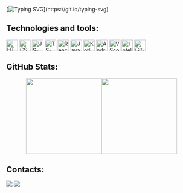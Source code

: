 [![Typing SVG](https://readme-typing-svg.demolab.com?font=Fira+Code&weight=300&pause=1000&color=FFFFFF&background=49FF2B00&width=435&lines=May+luck+be+with+you+%F0%9F%8D%80;Welcome+to+my+GitHub+profile!)](https://git.io/typing-svg)

## Technologies and tools:

<div style="display: inline_block">
  <img align="center" alt="HTML-icon" height="30" width="30" src="https://cdn.jsdelivr.net/gh/devicons/devicon@latest/icons/html5/html5-original.svg">
  <img align="center" alt="CSS-icon" height="30" width="30" src="https://cdn.jsdelivr.net/gh/devicons/devicon@latest/icons/css3/css3-original.svg">
  <img align="center" alt="JS-icon" height="30" width="30" src="https://cdn.jsdelivr.net/gh/devicons/devicon@latest/icons/javascript/javascript-original.svg">
  <img align="center" alt="TS-icon" height="30" width="30" src="https://cdn.jsdelivr.net/gh/devicons/devicon@latest/icons/typescript/typescript-original.svg">
  <img align="center" alt= "React-icon" height="30" width="30" src="https://cdn.jsdelivr.net/gh/devicons/devicon@latest/icons/react/react-original.svg"> 
  <img align="center" alt="Java-icon" height="30" width="30" src="https://cdn.jsdelivr.net/gh/devicons/devicon@latest/icons/java/java-original.svg">
  <img align="center" alt="Kotlin-icon" height="30" width="30" src="https://cdn.jsdelivr.net/gh/devicons/devicon@latest/icons/kotlin/kotlin-original.svg">
  <img align="center" alt="Android-icon" height="30" width="30" src="https://cdn.jsdelivr.net/gh/devicons/devicon@latest/icons/androidstudio/androidstudio-original.svg">
  <img align="center" alt="VScode-icon" height="30" width="30" src="https://cdn.jsdelivr.net/gh/devicons/devicon@latest/icons/vscode/vscode-original.svg">
  <img align="center" alt="Intellij-icon" height="30" width="30" src="https://cdn.jsdelivr.net/gh/devicons/devicon@latest/icons/intellij/intellij-original.svg">
  <img align="center" alt="Git-icon" height="30" width="30" src="https://cdn.jsdelivr.net/gh/devicons/devicon@latest/icons/git/git-original.svg">
</div>

## GitHub Stats:

<div style="display: flex; justify-content: center;">
    <img height="200px" src="https://github-readme-stats.vercel.app/api/top-langs/?username=DanyloM73&layout=compact&langs_count=7&theme=one_dark_pro"/>
    <img height="200px" src="https://media.tenor.com/XnvvtsYx4-QAAAAM/reina-izumi-reina-izumi-gif.gif"/>
</div>
    
## Contacts:

<div> 
  <a href="https://t.me/danyamalanin" target="_blank"><img src="https://img.shields.io/badge/-Telegram-24A1DE?style=for-the-badge&logo=telegram&logoColor=white" target="_blank"></a> 
  <a href="mailto:danyamalanin7@gmail.com"><img src="https://img.shields.io/badge/-Gmail-c71610?style=for-the-badge&logo=gmail&logoColor=white" target="_blank"></a>
</div>
